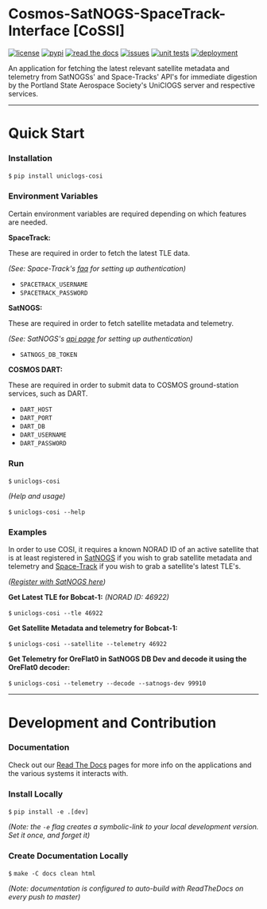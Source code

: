 # Cosmos-SatNOGS-SpaceTrack-Interface [CoSSI]

[![license](https://img.shields.io/github/license/oresat/uniclogs-cosi)](./LICENSE)
[![pypi](https://img.shields.io/pypi/v/uniclogs-cossi)](https://pypi.org/project/uniclogs-cossi/)
[![read the docs](https://img.shields.io/readthedocs/uniclogs-cosi)](https://uniclogs-cosi.readthedocs.io)
[![issues](https://img.shields.io/github/issues/oresat/uniclogs-cosi/bug)](https://github.com/oresat/uniclogs-cosi/labels/bug)
[![unit tests](https://img.shields.io/github/workflow/status/oresat/uniclogs-cosi/Unit%20Tests)](https://github.com/oresat/uniclogs-cosi/actions/workflows/unit-tests.yaml)
[![deployment](https://img.shields.io/github/workflow/status/oresat/uniclogs-cosi/Deploy%20to%20PyPi)](https://github.com/oresat/uniclogs-cosi/actions/workflows/deployment.yaml)

An application for fetching the latest relevant satellite metadata and telemetry from SatNOGSs' and Space-Tracks' API's for immediate digestion by the Portland State Aerospace Society's UniClOGS server and respective services.

***

# Quick Start

### Installation

`$` `pip install uniclogs-cosi`

### Environment Variables

Certain environment variables are required depending on which features are needed.

**SpaceTrack:**

These are required in order to fetch the latest TLE data.

*(See: Space-Track's [faq](https://www.space-track.org/documentation#howto) for setting up authentication)*

* `SPACETRACK_USERNAME`
* `SPACETRACK_PASSWORD`

**SatNOGS:**

These are required in order to fetch satellite metadata and telemetry.

*(See: SatNOGS's [api page](https://db.satnogs.org/api) for setting up authentication)*

* `SATNOGS_DB_TOKEN`

**COSMOS DART:**

These are required in order to submit data to COSMOS ground-station services, such as DART.

* `DART_HOST`
* `DART_PORT`
* `DART_DB`
* `DART_USERNAME`
* `DART_PASSWORD`

### Run

`$` `uniclogs-cosi`

*(Help and usage)*

`$` `uniclogs-cosi --help`

### Examples

In order to use COSI, it requires a known NORAD ID of an active satellite that is at least registered in [SatNOGS](https://db.satnogs.org) if you wish to grab satellite metadata and telemetry and [Space-Track](https://www.space-track.org) if you wish to grab a satellite's latest TLE's.

*([Register with SatNOGS here](https://wiki.satnogs.org/Satellite_Operator_Guide#2.2_Add_a_new_Mission))*


**Get Latest TLE for Bobcat-1:** *(NORAD ID: 46922)*

`$` `uniclogs-cosi --tle 46922`

**Get Satellite Metadata and telemetry for Bobcat-1:**

`$` `uniclogs-cosi --satellite --telemetry 46922`

**Get Telemetry for OreFlat0 in SatNOGS DB Dev and decode it using the OreFlat0 decoder:**

`$` `uniclogs-cosi --telemetry --decode --satnogs-dev 99910`

***

# Development and Contribution

### Documentation

Check out our [Read The Docs](https://uniclogs-software.readthedocs.io) pages for more info on the applications and the various systems it interacts with.

### Install Locally

`$` `pip install -e .[dev]`

*(Note: the `-e` flag creates a symbolic-link to your local development version. Set it once, and forget it)*

### Create Documentation Locally

`$` `make -C docs clean html`

*(Note: documentation is configured to auto-build with ReadTheDocs on every push to master)*

